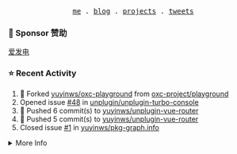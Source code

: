 <p align="center">
  <samp>
    <a href="https://yuy1n.io">me</a> .
    <a href="https://yuy1n.io/blog">blog</a> .
    <a href="https://yuy1n.io/projects">projects</a> .
    <a href="https://twitter.com/yuyinws">tweets</a>
  </samp>
</p>

### 💖 Sponsor 赞助

[爱发电](https://afdian.com/a/yuyinws)

### ⭐️ Recent Activity
<!--RECENT_ACTIVITY:start-->
1. 🍴 Forked [yuyinws/oxc-playground](undefined) from [oxc-project/playground](https://github.com/oxc-project/playground)<br>
2. Opened issue [#48](https://github.com/unplugin/unplugin-turbo-console/issues/48) in [unplugin/unplugin-turbo-console](https://github.com/unplugin/unplugin-turbo-console)<br>
3. 💪 Pushed 6 commit(s) to [yuyinws/unplugin-vue-router](https://github.com/yuyinws/unplugin-vue-router)<br>
4. 💪 Pushed 5 commit(s) to [yuyinws/unplugin-vue-router](https://github.com/yuyinws/unplugin-vue-router)<br>
5. Closed issue [#1](https://github.com/yuyinws/pkg-graph.info/issues/1) in [yuyinws/pkg-graph.info](https://github.com/yuyinws/pkg-graph.info)<br>
<!--RECENT_ACTIVITY:end-->

<details>
  <summary>
  More Info
  </summary>

[![wakatime](https://wakatime.com/badge/user/51143705-a99d-4e70-b101-fd9e1cb44e71.svg)](https://wakatime.com/@51143705-a99d-4e70-b101-fd9e1cb44e71)

<img src="https://cdn.jsdelivr.net/gh/yuyinws/yuyinws/gitmand.svg" />
<br />
<img src="https://card.yuy1n.io/card/76561198340841543/dark,bg-game-1850570" />
<br />
<img src="https://cdn.jsdelivr.net/gh/yuyinws/yuyinws/github-metrics.svg" />
</details>
